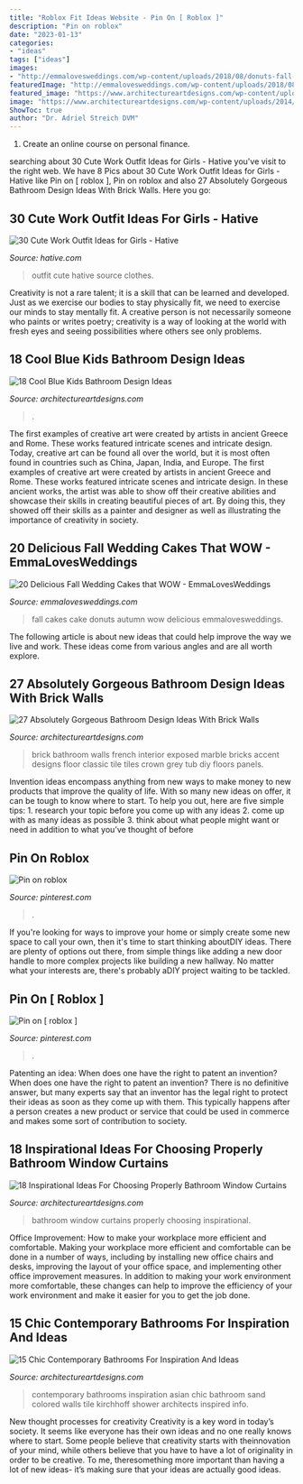 ```yaml
---
title: "Roblox Fit Ideas Website - Pin On [ Roblox ]"
description: "Pin on roblox"
date: "2023-01-13"
categories:
- "ideas"
tags: ["ideas"]
images:
- "http://emmalovesweddings.com/wp-content/uploads/2018/08/donuts-fall-wedding-cake-ideas.jpg"
featuredImage: "http://emmalovesweddings.com/wp-content/uploads/2018/08/donuts-fall-wedding-cake-ideas.jpg"
featured_image: "https://www.architectureartdesigns.com/wp-content/uploads/2015/02/15-Chic-Contemporary-Bathrooms-For-Inspiration-And-Ideas-12-630x936.jpg"
image: "https://www.architectureartdesigns.com/wp-content/uploads/2014/02/2311.jpg"
ShowToc: true
author: "Dr. Adriel Streich DVM"
---
```



1. Create an online course on personal finance.

	

		
searching about 30 Cute Work Outfit Ideas for Girls - Hative you've visit to the right web. We have 8 Pics about 30 Cute Work Outfit Ideas for Girls - Hative like Pin on [ roblox ], Pin on roblox and also 27 Absolutely Gorgeous Bathroom Design Ideas With Brick Walls. Here you go:
		
    
## 30 Cute Work Outfit Ideas For Girls - Hative

<img loading=lazy src="https://hative.com/wp-content/uploads/2015/02/work-outfit-ideas/23-cute-work-outfit-ideas-for-girls.jpg" onerror="this.onerror=null;this.src='https://tse2.mm.bing.net/th?id=OIP.1qMbQsBRz_qTIKna5id0UwHaK4&amp;pid=15.1';" alt="30 Cute Work Outfit Ideas for Girls - Hative">

_Source: hative.com_

>outfit cute hative source clothes. 

	

Creativity is not a rare talent; it is a skill that can be learned and developed. Just as we exercise our bodies to stay physically fit, we need to exercise our minds to stay mentally fit. A creative person is not necessarily someone who paints or writes poetry; creativity is a way of looking at the world with fresh eyes and seeing possibilities where others see only problems.

    
## 18 Cool Blue Kids Bathroom Design Ideas

<img loading=lazy src="https://www.architectureartdesigns.com/wp-content/uploads/2013/09/i.jpg" onerror="this.onerror=null;this.src='https://tse2.mm.bing.net/th?id=OIP.0tzdgnLHWG-9YU2A_CQ1egHaF7&amp;pid=15.1';" alt="18 Cool Blue Kids Bathroom Design Ideas">

_Source: architectureartdesigns.com_

>. 

	

The first examples of creative art were created by artists in ancient Greece and Rome. These works featured intricate scenes and intricate design. Today, creative art can be found all over the world, but it is most often found in countries such as China, Japan, India, and Europe.
The first examples of creative art were created by artists in ancient Greece and Rome. These works featured intricate scenes and intricate design. In these ancient works, the artist was able to show off their creative abilities and showcase their skills in creating beautiful pieces of art. By doing this, they showed off their skills as a painter and designer as well as illustrating the importance of creativity in society.

    
## 20 Delicious Fall Wedding Cakes That WOW - EmmaLovesWeddings

<img loading=lazy src="http://emmalovesweddings.com/wp-content/uploads/2018/08/donuts-fall-wedding-cake-ideas.jpg" onerror="this.onerror=null;this.src='https://tse4.mm.bing.net/th?id=OIP.8Mv82tj-W9DbADv5iOGicQHaKk&amp;pid=15.1';" alt="20 Delicious Fall Wedding Cakes that WOW - EmmaLovesWeddings">

_Source: emmalovesweddings.com_

>fall cakes cake donuts autumn wow delicious emmalovesweddings. 

	

The following article is about new ideas that could help improve the way we live and work. These ideas come from various angles and are all worth explore.

    
## 27 Absolutely Gorgeous Bathroom Design Ideas With Brick Walls

<img loading=lazy src="https://www.architectureartdesigns.com/wp-content/uploads/2014/02/2311.jpg" onerror="this.onerror=null;this.src='https://tse4.mm.bing.net/th?id=OIP.PE8MJgjV14RrW6EYLpHZFQHaFj&amp;pid=15.1';" alt="27 Absolutely Gorgeous Bathroom Design Ideas With Brick Walls">

_Source: architectureartdesigns.com_

>brick bathroom walls french interior exposed marble bricks accent designs floor classic tile tiles crown grey tub diy floors panels. 

	

Invention ideas encompass anything from new ways to make money to new products that improve the quality of life. With so many new ideas on offer, it can be tough to know where to start. To help you out, here are five simple tips: 1. research your topic before you come up with any ideas 2. come up with as many ideas as possible 3. think about what people might want or need in addition to what you’ve thought of before 
    
## Pin On Roblox

<img loading=lazy src="https://i.pinimg.com/736x/dc/2c/cf/dc2ccf223ece01e5bab637a787bec9ed.jpg" onerror="this.onerror=null;this.src='https://tse4.mm.bing.net/th?id=OIP.YwK3EBIOGE1Gotok2tX8XwHaN5&amp;pid=15.1';" alt="Pin on roblox">

_Source: pinterest.com_

>. 

	

If you're looking for ways to improve your home or simply create some new space to call your own, then it's time to start thinking aboutDIY ideas. There are plenty of options out there, from simple things like adding a new door handle to more complex projects like building a new hallway. No matter what your interests are, there's probably aDIY project waiting to be tackled.

    
## Pin On [ Roblox ]

<img loading=lazy src="https://i.pinimg.com/736x/68/4d/0b/684d0b6bc85ecf8a19d6d35dddab3da6.jpg" onerror="this.onerror=null;this.src='https://tse4.mm.bing.net/th?id=OIP.iuE4qf7_5CsHgMF9AkR4aQHaNu&amp;pid=15.1';" alt="Pin on [ roblox ]">

_Source: pinterest.com_

>. 

	

Patenting an idea: When does one have the right to patent an invention?
When does one have the right to patent an invention? There is no definitive answer, but many experts say that an inventor has the legal right to protect their ideas as soon as they come up with them. This typically happens after a person creates a new product or service that could be used in commerce and makes some sort of contribution to society.

    
## 18 Inspirational Ideas For Choosing Properly Bathroom Window Curtains

<img loading=lazy src="https://www.architectureartdesigns.com/wp-content/uploads/2017/05/9-23.jpg" onerror="this.onerror=null;this.src='https://tse4.mm.bing.net/th?id=OIP.OH4tNAvSDC5YTN70-CvkRwHaHa&amp;pid=15.1';" alt="18 Inspirational Ideas For Choosing Properly Bathroom Window Curtains">

_Source: architectureartdesigns.com_

>bathroom window curtains properly choosing inspirational. 

	

Office Improvement: How to make your workplace more efficient and comfortable.
Making your workplace more efficient and comfortable can be done in a number of ways, including by installing new office chairs and desks, improving the layout of your office space, and implementing other office improvement measures. In addition to making your work environment more comfortable, these changes can help to improve the efficiency of your work environment and make it easier for you to get the job done.

    
## 15 Chic Contemporary Bathrooms For Inspiration And Ideas

<img loading=lazy src="https://www.architectureartdesigns.com/wp-content/uploads/2015/02/15-Chic-Contemporary-Bathrooms-For-Inspiration-And-Ideas-12-630x936.jpg" onerror="this.onerror=null;this.src='https://tse4.mm.bing.net/th?id=OIP.lf2dCk2Yn0tjeOmlNzaP1AHaLA&amp;pid=15.1';" alt="15 Chic Contemporary Bathrooms For Inspiration And Ideas">

_Source: architectureartdesigns.com_

>contemporary bathrooms inspiration asian chic bathroom sand colored walls tile kirchhoff shower architects inspired info. 

	

New thought processes for creativity
Creativity is a key word in today’s society. It seems like everyone has their own ideas and no one really knows where to start. Some people believe that creativity starts with theinnovation of your mind, while others believe that you have to have a lot of originality in order to be creative. To me, theresomething more important than having a lot of new ideas- it’s making sure that your ideas are actually good ideas.

